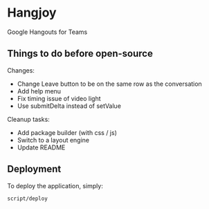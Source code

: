 # Hangjoy

Google Hangouts for Teams

## Things to do before open-source

Changes:
 * Change Leave button to be on the same row as the conversation
 * Add help menu
 * Fix timing issue of video light
 * Use submitDelta instead of setValue

Cleanup tasks:
 * Add package builder (with css / js)
 * Switch to a layout engine
 * Update README

## Deployment

To deploy the application, simply:

```
script/deploy
```
